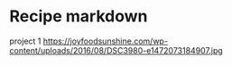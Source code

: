 # Recipe markdown
 project 1
https://joyfoodsunshine.com/wp-content/uploads/2016/08/DSC3980-e1472073184907.jpg